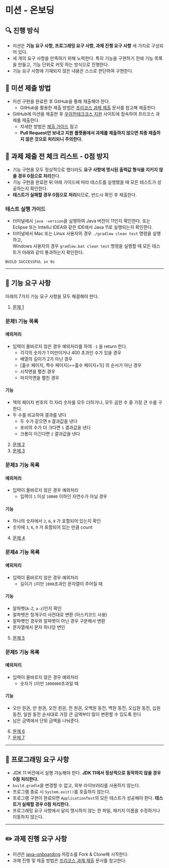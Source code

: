 # 미션 - 온보딩

## 🔍 진행 방식

- 미션은 **기능 요구 사항, 프로그래밍 요구 사항, 과제 진행 요구 사항** 세 가지로 구성되어 있다.
- 세 개의 요구 사항을 만족하기 위해 노력한다. 특히 기능을 구현하기 전에 기능 목록을 만들고, 기능 단위로 커밋 하는 방식으로 진행한다.
- 기능 요구 사항에 기재되지 않은 내용은 스스로 판단하여 구현한다.

## 📮 미션 제출 방법

- 미션 구현을 완료한 후 GitHub을 통해 제출해야 한다.
    - GitHub을 활용한 제출 방법은 [프리코스 과제 제출](https://github.com/woowacourse/woowacourse-docs/tree/master/precourse) 문서를 참고해
      제출한다.
- GitHub에 미션을 제출한 후 [우아한테크코스 지원](https://apply.techcourse.co.kr) 사이트에 접속하여 프리코스 과제를 제출한다.
    - 자세한 방법은 [제출 가이드](https://github.com/woowacourse/woowacourse-docs/tree/master/precourse#제출-가이드) 참고
    - **Pull Request만 보내고 지원 플랫폼에서 과제를 제출하지 않으면 최종 제출하지 않은 것으로 처리되니 주의한다.**

## 🚨 과제 제출 전 체크 리스트 - 0점 방지

- 기능 구현을 모두 정상적으로 했더라도 **요구 사항에 명시된 출력값 형식을 지키지 않을 경우 0점으로 처리**한다.
- 기능 구현을 완료한 뒤 아래 가이드에 따라 테스트를 실행했을 때 모든 테스트가 성공하는지 확인한다.
- **테스트가 실패할 경우 0점으로 처리**되므로, 반드시 확인 후 제출한다.

### 테스트 실행 가이드

- 터미널에서 `java -version`을 실행하여 Java 버전이 11인지 확인한다. 또는 Eclipse 또는 IntelliJ IDEA와 같은 IDE에서 Java 11로 실행되는지 확인한다.
- 터미널에서 Mac 또는 Linux 사용자의 경우 `./gradlew clean test` 명령을 실행하고,   
  Windows 사용자의 경우  `gradlew.bat clean test` 명령을 실행할 때 모든 테스트가 아래와 같이 통과하는지 확인한다.

```
BUILD SUCCESSFUL in 0s
```

---

## 🚀 기능 요구 사항

아래의 7가지 기능 요구 사항을 모두 해결해야 한다.

1. [문제 1](./docs/PROBLEM1.md)

### 문제1 기능 목록

#### 예외처리

- 입력이 올바르지 않은 경우 예외처리를 하여 `-1` 을 return 한다.
    - 각각의 숫자가 1 미만이거나 400 초과인 수가 있을 경우
    - 배열의 길이가 2가 아닌 경우
    - [홀수 페이지, 짝수 페이지(==홀수 페이지+1)] 의 순서가 아닌 경우
    - 시작면을 펼친 경우
    - 마지막면을 펼친 경우

#### 기능

- 책의 페이지 번호의 각 자리 숫자를 모두 더하거나, 모두 곱한 수 중 가장 큰 수를 구한다.
- 두 수를 비교하여 결과를 낸다
    - 두 수가 같으면 `0` 결과값을 낸다
    - 포비의 수가 더 크다면 `1` 결과값을 낸다
    - 크롱이 이긴다면 `2` 결과값을 낸다

2. [문제 2](./docs/PROBLEM2.md)
3. [문제 3](./docs/PROBLEM3.md)

### 문제3 기능 목록

#### 예외처리

- 입력이 올바르지 않은 경우 예외처리
    - 입력이 `1` 이상 `10000` 이하인 자연수가 아닐 경우

#### 기능

- 하나의 숫자에서 `3`, `6`, `9` 가 포함되어 있는지 확인
- 숫자에 `3`, `6`, `9` 가 포함되어 있는 만큼 count

4. [문제 4](./docs/PROBLEM4.md)

### 문제4 기능 목록

#### 예외처리

- 입력이 올바르지 않은 경우 예외처리
    - 길이가 `1`미만 `1000`초과인 문자열이 주어질 때

#### 기능

- 알파벳(`A-Z`, `a-z`)인지 확인
- 알파벳은 청개구리 사전대로 변환 (아스키코드 사용)
- 알파벳인 경우와 알파벳이 아닌 경우 구분해서 변환
- 문자열에서 문자 하나당 변인

5. [문제 5](./docs/PROBLEM5.md)

### 문제5 기능 목록

#### 예외처리

- 입력이 올바르지 않은 경우 예외처리
    - 숫자가 `1`미만 `1000000`초과일 때

#### 기능

- 오만 원권, 만 원권, 오천 원권, 천 원권, 오백원 동전, 백원 동전, 오십원 동전, 십원 동전, 일원 동전 순서대로 가장 큰 금액부터 많이 변환할 수 있도록 한다
- 남은 금액에서 단위 금액을 나눠준다.

6. [문제 6](./docs/PROBLEM6.md)
7. [문제 7](./docs/PROBLEM7.md)

---

## 🎯 프로그래밍 요구 사항

- JDK 11 버전에서 실행 가능해야 한다. **JDK 11에서 정상적으로 동작하지 않을 경우 0점 처리한다.**
- `build.gradle`을 변경할 수 없고, 외부 라이브러리를 사용하지 않는다.
- 프로그램 종료 시 `System.exit()`를 호출하지 않는다.
- 프로그램 구현이 완료되면 `ApplicationTest`의 모든 테스트가 성공해야 한다. **테스트가 실패할 경우 0점 처리한다.**
- 프로그래밍 요구 사항에서 달리 명시하지 않는 한 파일, 패키지 이름을 수정하거나 이동하지 않는다.

---

## ✏️ 과제 진행 요구 사항

- 미션은 [java-onboarding](https://github.com/woowacourse-precourse/java-onboarding) 저장소를 Fork & Clone해 시작한다.
- 과제 진행 및 제출 방법은 [프리코스 과제 제출](https://github.com/woowacourse/woowacourse-docs/tree/master/precourse) 문서를 참고한다.
